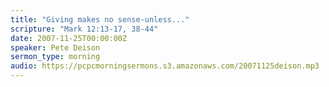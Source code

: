 ```yaml
---
title: "Giving makes no sense-unless..."
scripture: "Mark 12:13-17, 38-44"
date: 2007-11-25T00:00:00Z
speaker: Pete Deison
sermon_type: morning
audio: https://pcpcmorningsermons.s3.amazonaws.com/20071125deison.mp3 
---
```



